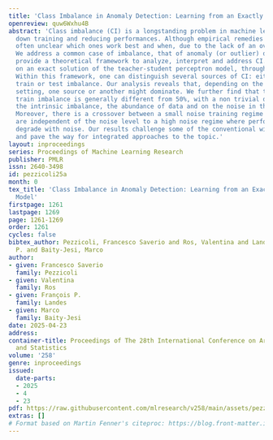 ```yaml
---
title: 'Class Imbalance in Anomaly Detection: Learning from an Exactly Solvable Model'
openreview: quw6Wxhu4B
abstract: 'Class imbalance (CI) is a longstanding problem in machine learning, slowing
  down training and reducing performances. Although empirical remedies exist, it is
  often unclear which ones work best and when, due to the lack of an overarching theory.
  We address a common case of imbalance, that of anomaly (or outlier) detection. We
  provide a theoretical framework to analyze, interpret and address CI. It is based
  on an exact solution of the teacher-student perceptron model, through replica theory.
  Within this framework, one can distinguish several sources of CI: either intrinsic,
  train or test imbalance. Our analysis reveals that, depending on the specific problem
  setting, one source or another might dominate. We further find that the optimal
  train imbalance is generally different from 50%, with a non trivial dependence on
  the intrinsic imbalance, the abundance of data and on the noise in the learning.
  Moreover, there is a crossover between a small noise training regime where results
  are independent of the noise level to a high noise regime where performances quickly
  degrade with noise. Our results challenge some of the conventional wisdom on CI
  and pave the way for integrated approaches to the topic.'
layout: inproceedings
series: Proceedings of Machine Learning Research
publisher: PMLR
issn: 2640-3498
id: pezzicoli25a
month: 0
tex_title: 'Class Imbalance in Anomaly Detection: Learning from an Exactly Solvable
  Model'
firstpage: 1261
lastpage: 1269
page: 1261-1269
order: 1261
cycles: false
bibtex_author: Pezzicoli, Francesco Saverio and Ros, Valentina and Landes, Fran{\c{c}}ois
  P. and Baity-Jesi, Marco
author:
- given: Francesco Saverio
  family: Pezzicoli
- given: Valentina
  family: Ros
- given: François P.
  family: Landes
- given: Marco
  family: Baity-Jesi
date: 2025-04-23
address:
container-title: Proceedings of The 28th International Conference on Artificial Intelligence
  and Statistics
volume: '258'
genre: inproceedings
issued:
  date-parts:
  - 2025
  - 4
  - 23
pdf: https://raw.githubusercontent.com/mlresearch/v258/main/assets/pezzicoli25a/pezzicoli25a.pdf
extras: []
# Format based on Martin Fenner's citeproc: https://blog.front-matter.io/posts/citeproc-yaml-for-bibliographies/
---
```

